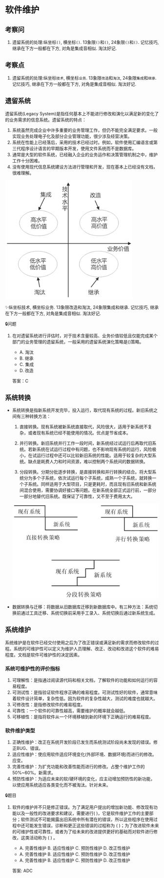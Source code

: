 # 软件维护


## 考察问

1. 遗留系统的处理:纵坐标`()`, 横坐标`()`. 13象限`()`和`()`, 24象限`()`和`()`. 记忆技巧, 继承在下方一般都在下方, 对角是集成音相似. 淘汰好记.

## 考察点

1. 遗留系统的处理:纵坐标`技术`, 横坐标`业务`. 13象限`改造`和`淘汰`, 24象限`集成`和`继承`. 记忆技巧, 继承在下方一般都在下方, 对角是集成音相似. 淘汰好记.



## 遗留系统

遗留系统(Legacy System)是指任何基本上不能进行修改和演化以满足新的变化了的业务需求的信息系统。遗留系统的特点：

1. 系统虽然完成企业中许多重要的业务管理工作，但仍不能完全满足要求。一般实现业务处理电子化及部分企业管理功能，很少涉及经营决策。
2. 系统在性能上已经落后，采用的技术已经过时。例如，软件使用汇编语言或第三代程序设计语言的早期版本开发，使用文件系统而不是数据库。
3. 通常是大型的软件系统，已经融入企业的业务运作和决策管理机制之中，维护工作十分困难。
4. 没有使用现代信息系统建设方法进行管理和开发，现在基本上已经没有文档，很难理解。

![alt text](./c软件维护/遗留系统.png)

✨纵坐标技术, 横坐标业务. 13象限改造和淘汰, 24象限集成和继承. 记忆技巧, 继承在下方一般都在下方, 对角是集成音相似. 淘汰好记.


🔒问题

1. 在对遗留系统进行评估时，对于技术含量较高、业务价值较低且仅能完成某个部门的业务管理的遗留系统，一般采用的遗留系统演化策略是()策略。
    - A. 淘汰
    - B. 继承
    - C. 集成
    - D. 改造

    答案：C 



## 系统转换

- 系统转换是指新系统开发完毕，投入运行，取代现有系统的过程。新旧系统之间有三种转换方法：
  
    1. 直接转换。现有系统被新系统直接取代，风险很大，适用于新系统不复杂，或者现有系统已经不能使用的情况。优点是节省成本。

    2. 并行转换。新旧系统并行工作一段时间，新系统经过试运行后再取代旧系统。若新系统在试运行过程中有问题，也不影响现有系统的运行，风险极小，在试运行过程中还可以比较新旧系统的性能。适用于较复杂的大型系统。缺点是耗费人力和时间资源，难以控制两个系统间的数据转换。

    3. 分段转换。分期分批逐步转换，是直接转换和并行转换的结合。将大型系统分为多个子系统，依次试运行每个子系统，成熟一个子系统，就转换一个子系统。同样适用于大型项目，只是更耗时，而且现有旧系统和新系统间混合使用，需要协调好接口等问题。在新系统全部正式运行前，一部分一部分地替代旧系统。既保证了可靠性，又不至于费用太大。

    ![alt text](./c软件维护/系统转换.png)

- 数据转换与迁移：将数据从旧数据库迁移到新数据库中。有三种方法：系统切换前通过工具迁移、系统切换前采用手工录入、系统切换后通过新系统生成。

## 系统维护

系统维护是在软件已经交付使用之后为了改正错误或满足新的需求而修改软件的过程。系统的可维护性可以定义为维护人员理解、改正、改动和改进这个软件的难易程度。文档是软件可维护性的决定因素。

### 系统可维护性的评价指标

1. 可理解性：是指通过阅读源代码和相关文档，了解软件的功能和如何运行的容易程度。
2. 可测试性：是指验证软件程序正确的难易程度。可测试性好的软件，通常意味着软件设计简单，复杂性低。因为软件的复杂性越大，测试的难度也就越大。
3. 可修改性：是指修改软件的难易程度。
4. 可靠性：一个软件的可靠性越高，需要维护的概率就会越低。
5. 可移植性：是指将软件从一个环境移植到新的环境下正确运行的难易程度。

### 软件维护类型

1. 正确性维护：改正在系统开发阶段已发生而系统测试阶段尚未发现的错误。修正BUG、错误。
2. 适应性维护：使应用软件适应环境变化(外部环境、数据环境)而进行的修改。应变。
3. 完善性维护：为扩充功能和改善性能而进行的修改。占整个维护工作的50%~60%。新需求。
4. 预防性维护：为适应未来的软/硬环境的变化，应主动增加预防性的新功能，以使应用系统适应各类变化而不被淘汰。针对未来。

🔒题目

1. 软件的维护并不只是修正错误。为了满足用户提出的增加新功能、修改现有功能以及一般性的改进要求和建议，需要进行(  )，它是软件维护工作的主要部分；软件测试不可能揭露出旧系统中所有潜在的错误，所以这些程序在使用过程中还可能发生错误，诊断和更正这些错误的过程称为 (  )；为了改进软件未来的可维护性或可靠性，或者为了给未来的改进提供更好的基础而对软件进行修改，这类活动称为 (  ) 。
  
    - A. 完善性维护  B. 适应性维护  C. 预防性维护  D. 改正性维护
    - A. 完善性维护  B. 适应性维护  C. 预防性维护  D. 改正性维护
    - A. 完善性维护  B. 适应性维护  C. 预防性维护  D. 改正性维护

    答案: ADC
